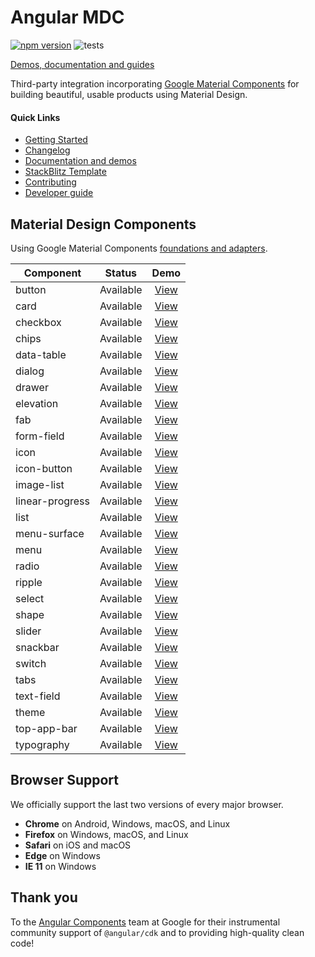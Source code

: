 # Angular MDC

[![npm version](https://badge.fury.io/js/%40angular-mdc%2Fweb.svg)](https://badge.fury.io/js/%40angular-mdc%2Fweb)
![tests](https://github.com/trimox/angular-mdc-web/workflows/tests/badge.svg)

[Demos, documentation and guides](https://trimox.github.io/angular-mdc-web/)

Third-party integration incorporating [Google Material Components](https://github.com/material-components/material-components-web) for building beautiful, usable products using Material Design.

#### Quick Links
*  [Getting Started](https://trimox.github.io/angular-mdc-web/#/angular-mdc-web/getting-started)
*  [Changelog](https://github.com/trimox/angular-mdc-web/blob/master/CHANGELOG.md)
*  [Documentation and demos](https://trimox.github.io/angular-mdc-web/)
*  [StackBlitz Template](https://stackblitz.com/edit/angular-mdc)
*  [Contributing](https://github.com/trimox/angular-mdc-web/blob/master/CONTRIBUTING.md)
*  [Developer guide](https://github.com/trimox/angular-mdc-web/blob/master/docs/developer.md)

## Material Design Components
Using Google Material Components [foundations and adapters](https://github.com/material-components/material-components-web/blob/master/docs/integrating-into-frameworks.md#the-advanced-approach-using-foundations-and-adapters).

| Component  | Status  | Demo |
| ---------- | ------- | :------: |
| button | Available | [View](https://trimox.github.io/angular-mdc-web/#/button) |
| card | Available | [View](https://trimox.github.io/angular-mdc-web/#/card) |
| checkbox | Available | [View](https://trimox.github.io/angular-mdc-web/#/checkbox) |
| chips | Available | [View](https://trimox.github.io/angular-mdc-web/#/chips) |
| data-table | Available | [View](https://trimox.github.io/angular-mdc-web/#/data-table) |
| dialog | Available | [View](https://trimox.github.io/angular-mdc-web/#/dialog) |
| drawer | Available | [View](https://trimox.github.io/angular-mdc-web/#/drawer) |
| elevation | Available | [View](https://trimox.github.io/angular-mdc-web/#/elevation) |
| fab | Available | [View](https://trimox.github.io/angular-mdc-web/#/fab) |
| form-field | Available | [View](https://trimox.github.io/angular-mdc-web/#/form-field) |
| icon | Available | [View](https://trimox.github.io/angular-mdc-web/#/icon) |
| icon-button | Available | [View](https://trimox.github.io/angular-mdc-web/#/icon-button) |
| image-list | Available | [View](https://trimox.github.io/angular-mdc-web/#/image-list) |
| linear-progress | Available | [View](https://trimox.github.io/angular-mdc-web/#/linear-progress) |
| list | Available | [View](https://trimox.github.io/angular-mdc-web/#/list) |
| menu-surface | Available | [View](https://trimox.github.io/angular-mdc-web/#/menu-surface) |
| menu | Available | [View](https://trimox.github.io/angular-mdc-web/#/menu) |
| radio | Available | [View](https://trimox.github.io/angular-mdc-web/#/radio) |
| ripple | Available | [View](https://trimox.github.io/angular-mdc-web/#/ripple) |
| select | Available | [View](https://trimox.github.io/angular-mdc-web/#/select) |
| shape | Available | [View](https://trimox.github.io/angular-mdc-web/#/shape) |
| slider | Available | [View](https://trimox.github.io/angular-mdc-web/#/slider) |
| snackbar | Available | [View](https://trimox.github.io/angular-mdc-web/#/snackbar) |
| switch | Available | [View](https://trimox.github.io/angular-mdc-web/#/switch) |
| tabs | Available | [View](https://trimox.github.io/angular-mdc-web/#/tabs) |
| text-field | Available | [View](https://trimox.github.io/angular-mdc-web/#/text-field) |
| theme | Available | [View](https://trimox.github.io/angular-mdc-web/#/angular-mdc-web/theme) |
| top-app-bar | Available | [View](https://trimox.github.io/angular-mdc-web/#/top-app-bar) |
| typography | Available | [View](https://trimox.github.io/angular-mdc-web/#/typography) |

## Browser Support
We officially support the last two versions of every major browser.

- **Chrome** on Android, Windows, macOS, and Linux
- **Firefox** on Windows, macOS, and Linux
- **Safari** on iOS and macOS
- **Edge** on Windows
- **IE 11** on Windows

## Thank you
To the [Angular Components](https://github.com/angular/components) team at Google for their instrumental community support of `@angular/cdk` and to providing high-quality clean code!
